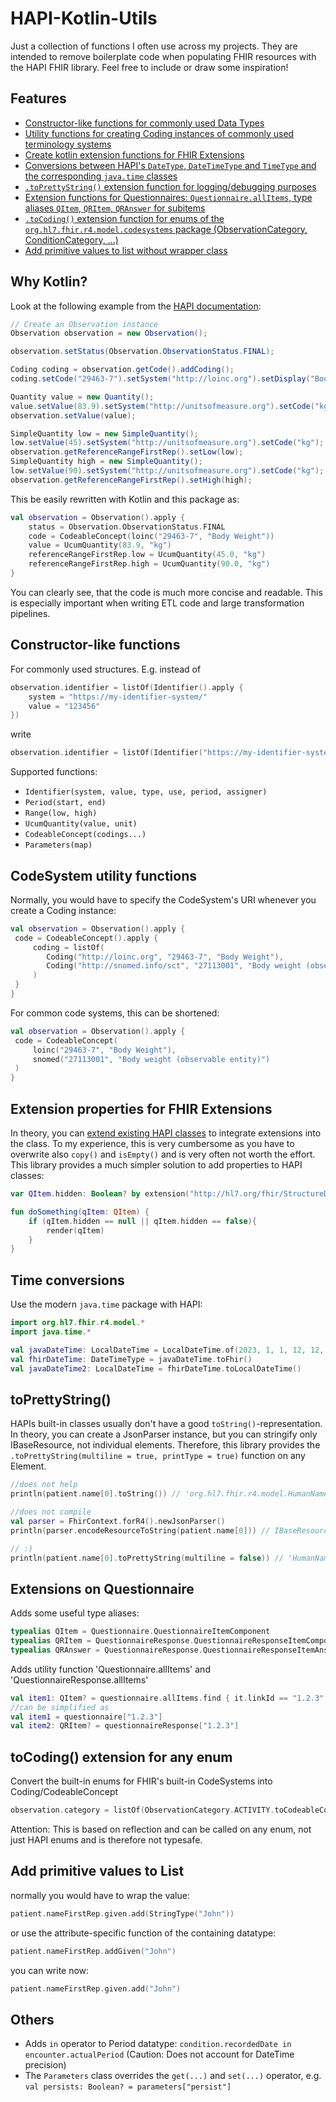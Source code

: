 # HAPI-Kotlin-Utils
Just a collection of functions I often use across my projects. They are intended to remove boilerplate code when 
populating FHIR resources with the HAPI FHIR library. 
Feel free to include or draw some inspiration!

## Features
* [Constructor-like functions for commonly used Data Types](#constructor-like-functions)
* [Utility functions for creating Coding instances of commonly used terminology systems](#CodeSystem-utility-functions) 
* [Create kotlin extension functions for FHIR Extensions](#Extension-properties-for-FHIR-Extensions)  
* [Conversions between HAPI's `DateType`, `DateTimeType` and `TimeType` and the corresponding `java.time` classes](#time-conversions)
* [`.toPrettyString()` extension function for logging/debugging purposes](#toprettystring) 
* [Extension functions for Questionnaires: `Questionnaire.allItems`, type aliases `QItem`, `QRItem`, `QRAnswer` for subitems](#extensions-on-questionnaire)
* [`.toCoding()` extension function for enums of the `org.hl7.fhir.r4.model.codesystems` package (ObservationCategory, ConditionCategory, ...)](#tocoding-extension-for-any-enum)
* [Add primitive values to list without wrapper class](#add-primitive-values-to-list)

## Why Kotlin?
Look at the following example from the [HAPI documentation](https://hapifhir.io/hapi-fhir/docs/model/working_with_resources.html):
```java
// Create an Observation instance
Observation observation = new Observation();

observation.setStatus(Observation.ObservationStatus.FINAL);

Coding coding = observation.getCode().addCoding();
coding.setCode("29463-7").setSystem("http://loinc.org").setDisplay("Body Weight");

Quantity value = new Quantity();
value.setValue(83.9).setSystem("http://unitsofmeasure.org").setCode("kg");
observation.setValue(value);

SimpleQuantity low = new SimpleQuantity();
low.setValue(45).setSystem("http://unitsofmeasure.org").setCode("kg");
observation.getReferenceRangeFirstRep().setLow(low);
SimpleQuantity high = new SimpleQuantity();
low.setValue(90).setSystem("http://unitsofmeasure.org").setCode("kg");
observation.getReferenceRangeFirstRep().setHigh(high);
```

This be easily rewritten with Kotlin and this package as:

```kotlin
val observation = Observation().apply {
    status = Observation.ObservationStatus.FINAL
    code = CodeableConcept(loinc("29463-7", "Body Weight"))
    value = UcumQuantity(83.9, "kg")
    referenceRangeFirstRep.low = UcumQuantity(45.0, "kg")
    referenceRangeFirstRep.high = UcumQuantity(90.0, "kg")
}
```
You can clearly see, that the code is much more concise and readable. This is especially important when writing ETL code
and large transformation pipelines.

## Constructor-like functions
For commonly used structures. E.g. instead of 
```kotlin
observation.identifier = listOf(Identifier().apply {
    system = "https://my-identifier-system/"
    value = "123456"
})
```
write 
```kotlin
observation.identifier = listOf(Identifier("https://my-identifier-system/", "123456"))
```
Supported functions:
* `Identifier(system, value, type, use, period, assigner)`
* `Period(start, end)`
* `Range(low, high)`
* `UcumQuantity(value, unit)`
* `CodeableConcept(codings...)`
* `Parameters(map)`

## CodeSystem utility functions
Normally, you would have to specify the CodeSystem's URI whenever you create a Coding instance:
```kotlin
val observation = Observation().apply {
 code = CodeableConcept().apply {
     coding = listOf(
        Coding("http://loinc.org", "29463-7", "Body Weight"),
        Coding("http://snomed.info/sct", "27113001", "Body weight (observable entity)")
     )
 }
}
```
For common code systems, this can be shortened:
```kotlin
val observation = Observation().apply {
 code = CodeableConcept(
     loinc("29463-7", "Body Weight"), 
     snomed("27113001", "Body weight (observable entity)")
 )   
}
```

## Extension properties for FHIR Extensions
In theory, you can [extend existing HAPI classes](https://hapifhir.io/hapi-fhir/docs/model/custom_structures.html) to 
integrate extensions into the class. To my experience, this is very cumbersome as you have to overwrite also 
`copy()` and `isEmpty()` and is very often not worth the effort. 
This library provides a much simpler solution to add properties to HAPI classes:
```kotlin
var QItem.hidden: Boolean? by extension("http://hl7.org/fhir/StructureDefinition/questionnaire-hidden")

fun doSomething(qItem: QItem) {
    if (qItem.hidden == null || qItem.hidden == false){
        render(qItem)
    }
}
```

## Time conversions
Use the modern `java.time` package with HAPI:
```kotlin
import org.hl7.fhir.r4.model.*
import java.time.*

val javaDateTime: LocalDateTime = LocalDateTime.of(2023, 1, 1, 12, 12, 12)
val fhirDateTime: DateTimeType = javaDateTime.toFhir()
val javaDateTime2: LocalDateTime = fhirDateTime.toLocalDateTime()
```

## toPrettyString()
HAPIs built-in classes usually don't have a good `toString()`-representation. In theory, you can create a JsonParser instance,
but you can stringify only IBaseResource, not individual elements. Therefore, this library provides the 
`.toPrettyString(multiline = true, printType = true)` function on any Element.

```kotlin
//does not help
println(patient.name[0].toString()) // 'org.hl7.fhir.r4.model.HumanName@725bef66' 

//does not compile
val parser = FhirContext.forR4().newJsonParser()
println(parser.encodeResourceToString(patient.name[0])) // IBaseResource is required

// :) 
println(patient.name[0].toPrettyString(multiline = false)) // 'HumanName{ family: "Doe",  given: ["John"] }'
```

## Extensions on Questionnaire
Adds some useful type aliases:
```kotlin
typealias QItem = Questionnaire.QuestionnaireItemComponent
typealias QRItem = QuestionnaireResponse.QuestionnaireResponseItemComponent
typealias QRAnswer = QuestionnaireResponse.QuestionnaireResponseItemAnswerComponent
```

Adds utility function 'Questionnaire.allItems' and 'QuestionnaireResponse.allItems'
```kotlin
val item1: QItem? = questionnaire.allItems.find { it.linkId == "1.2.3" }
//can be simplified as 
val item1 = questionnaire["1.2.3"]
val item2: QRItem? = questionnaireResponse["1.2.3"]
```

## toCoding() extension for any enum
Convert the built-in enums for FHIR's built-in CodeSystems into Coding/CodeableConcept  

```kotlin
observation.category = listOf(ObservationCategory.ACTIVITY.toCodeableConcept())
```

Attention: This is based on reflection and can be called on any enum, not just HAPI enums and is therefore not typesafe.

## Add primitive values to List
normally you would have to wrap the value:
```kotlin
patient.nameFirstRep.given.add(StringType("John"))
```
or use the attribute-specific function of the containing datatype:
```kotlin
patient.nameFirstRep.addGiven("John")
```
you can write now:
```kotlin
patient.nameFirstRep.given.add("John")
```
## Others 
* Adds `in` operator to Period datatype: `condition.recordedDate in encounter.actualPeriod` (Caution: Does not account for DateTime precision)
* The `Parameters` class overrides the `get(...)` and `set(...)` operator, e.g.  `val persists: Boolean? = parameters["persist"]`